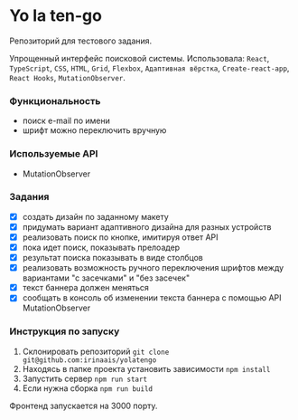 # Yo la ten-go
Репозиторий для тестового задания.

Упрощенный интерфейс поисковой системы.
Использовала: `React`, `TypeScript`, `CSS`, `HTML`, `Grid`,
`Flexbox`, `Адаптивная вёрстка`, `Create-react-app`, `React Hooks`, `MutationObserver`.

### Функциональность
* поиск e-mail по имени
* шрифт можно переключить вручную

### Используемые API
* MutationObserver

### Задания
- [x] создать дизайн по заданному макету
- [x] придумать вариант адаптивного дизайна для разных устройств
- [x] реализовать поиск по кнопке, имитируя ответ API
- [x] пока идет поиск, показывать прелоадер
- [x] результат поиска показывать в виде столбцов
- [x] реализовать возможность ручного переключения шрифтов между вариантами "с засечками" и "без засечек"
- [x] текст баннера должен меняться
- [x] сообщать в консоль об изменении текста баннера с помощью API MutationObserver

### Инструкция по запуску
1. Склонировать репозиторий
   `git clone git@github.com:irinaais/yolatengo`
2. Находясь в папке проекта установить зависимости
   `npm install`
3. Запустить сервер
   `npm run start`
4. Если нужна сборка
   `npm run build`

Фронтенд запускается на 3000 порту.
